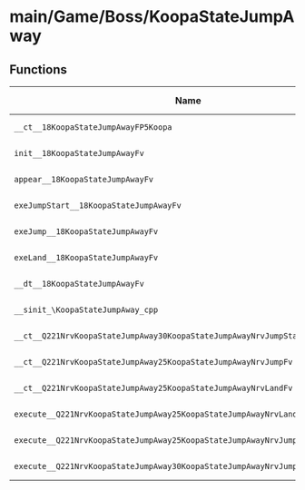 # main/Game/Boss/KoopaStateJumpAway

## Functions

| Name | Address | Match % |
|------|---------|---------|
| `__ct__18KoopaStateJumpAwayFP5Koopa` | `0x80069740` | :x: (0.0%) |
| `init__18KoopaStateJumpAwayFv` | `0x80069794` | :x: (0.0%) |
| `appear__18KoopaStateJumpAwayFv` | `0x800697D8` | :x: (0.0%) |
| `exeJumpStart__18KoopaStateJumpAwayFv` | `0x800697E8` | :x: (0.0%) |
| `exeJump__18KoopaStateJumpAwayFv` | `0x80069850` | :x: (0.0%) |
| `exeLand__18KoopaStateJumpAwayFv` | `0x80069A44` | :x: (0.0%) |
| `__dt__18KoopaStateJumpAwayFv` | `0x80069AF8` | :x: (0.0%) |
| `__sinit_\KoopaStateJumpAway_cpp` | `0x80069B50` | :x: (0.0%) |
| `__ct__Q221NrvKoopaStateJumpAway30KoopaStateJumpAwayNrvJumpStartFv` | `0x80069B84` | :x: (0.0%) |
| `__ct__Q221NrvKoopaStateJumpAway25KoopaStateJumpAwayNrvJumpFv` | `0x80069B94` | :x: (0.0%) |
| `__ct__Q221NrvKoopaStateJumpAway25KoopaStateJumpAwayNrvLandFv` | `0x80069BA4` | :x: (0.0%) |
| `execute__Q221NrvKoopaStateJumpAway25KoopaStateJumpAwayNrvLandCFP5Spine` | `0x80069BB4` | :x: (0.0%) |
| `execute__Q221NrvKoopaStateJumpAway25KoopaStateJumpAwayNrvJumpCFP5Spine` | `0x80069BBC` | :x: (0.0%) |
| `execute__Q221NrvKoopaStateJumpAway30KoopaStateJumpAwayNrvJumpStartCFP5Spine` | `0x80069BC4` | :x: (0.0%) |